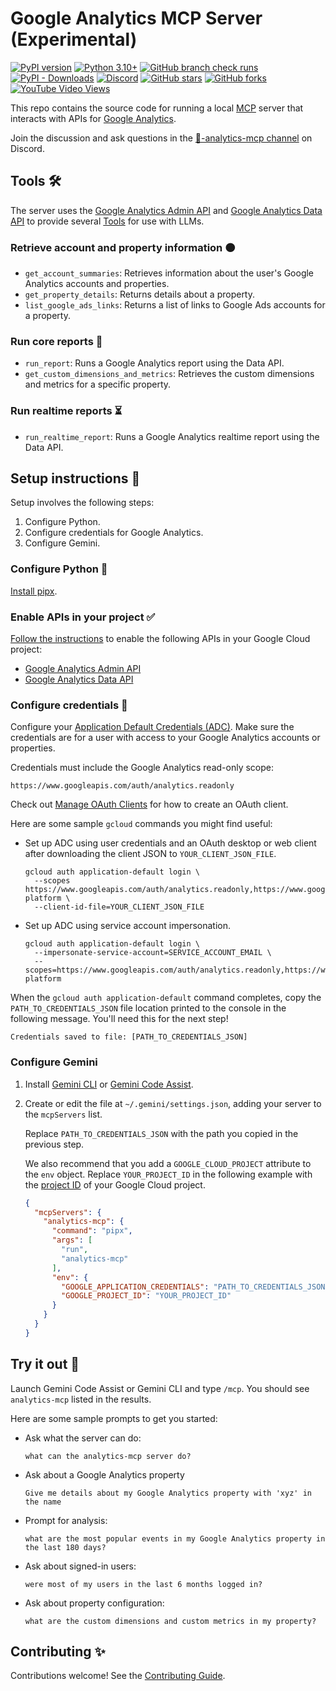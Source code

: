 # Google Analytics MCP Server (Experimental)

[![PyPI version](https://img.shields.io/pypi/v/analytics-mcp.svg)](https://pypi.org/project/analytics-mcp/)
[![Python 3.10+](https://img.shields.io/badge/python-3.10+-blue.svg)](https://www.python.org/downloads/)
[![GitHub branch check runs](https://img.shields.io/github/check-runs/googleanalytics/google-analytics-mcp/main)](https://github.com/googleanalytics/google-analytics-mcp/actions?query=branch%3Amain++)
[![PyPI - Downloads](https://img.shields.io/pypi/dm/analytics-mcp)](https://pypi.org/project/analytics-mcp/)
[![Discord](https://img.shields.io/discord/971845904002871346?logo=Discord&label=Discord)](https://goo.gle/ga-discord)
[![GitHub stars](https://img.shields.io/github/stars/googleanalytics/google-analytics-mcp?style=social)](https://github.com/googleanalytics/google-analytics-mcp/stargazers)
[![GitHub forks](https://img.shields.io/github/forks/googleanalytics/google-analytics-mcp?style=social)](https://github.com/googleanalytics/google-analytics-mcp/network/members)
[![YouTube Video Views](https://img.shields.io/youtube/views/PT4wGPxWiRQ)](https://www.youtube.com/watch?v=PT4wGPxWiRQ)

This repo contains the source code for running a local
[MCP](https://modelcontextprotocol.io) server that interacts with APIs for
[Google Analytics](https://support.google.com/analytics).

Join the discussion and ask questions in the
[🤖-analytics-mcp channel](https://discord.com/channels/971845904002871346/1398002598665257060)
on Discord.

## Tools 🛠️

The server uses the
[Google Analytics Admin API](https://developers.google.com/analytics/devguides/config/admin/v1)
and
[Google Analytics Data API](https://developers.google.com/analytics/devguides/reporting/data/v1)
to provide several
[Tools](https://modelcontextprotocol.io/docs/concepts/tools) for use with LLMs.

### Retrieve account and property information 🟠

- `get_account_summaries`: Retrieves information about the user's Google
  Analytics accounts and properties.
- `get_property_details`: Returns details about a property.
- `list_google_ads_links`: Returns a list of links to Google Ads accounts for
  a property.

### Run core reports 📙

- `run_report`: Runs a Google Analytics report using the Data API.
- `get_custom_dimensions_and_metrics`: Retrieves the custom dimensions and
  metrics for a specific property.

### Run realtime reports ⏳

- `run_realtime_report`: Runs a Google Analytics realtime report using the
  Data API.

## Setup instructions 🔧

Setup involves the following steps:

1.  Configure Python.
1.  Configure credentials for Google Analytics.
1.  Configure Gemini.

### Configure Python 🐍

[Install pipx](https://pipx.pypa.io/stable/#install-pipx).

### Enable APIs in your project ✅

[Follow the instructions](https://support.google.com/googleapi/answer/6158841)
to enable the following APIs in your Google Cloud project:

* [Google Analytics Admin API](https://console.cloud.google.com/apis/library/analyticsadmin.googleapis.com)
* [Google Analytics Data API](https://console.cloud.google.com/apis/library/analyticsdata.googleapis.com)

### Configure credentials 🔑

Configure your [Application Default Credentials
(ADC)](https://cloud.google.com/docs/authentication/provide-credentials-adc).
Make sure the credentials are for a user with access to your Google Analytics
accounts or properties.

Credentials must include the Google Analytics read-only scope:

```
https://www.googleapis.com/auth/analytics.readonly
```

Check out
[Manage OAuth Clients](https://support.google.com/cloud/answer/15549257)
for how to create an OAuth client.

Here are some sample `gcloud` commands you might find useful:

- Set up ADC using user credentials and an OAuth desktop or web client after
  downloading the client JSON to `YOUR_CLIENT_JSON_FILE`.

  ```shell
  gcloud auth application-default login \
    --scopes https://www.googleapis.com/auth/analytics.readonly,https://www.googleapis.com/auth/cloud-platform \
    --client-id-file=YOUR_CLIENT_JSON_FILE
  ```

- Set up ADC using service account impersonation.

  ```shell
  gcloud auth application-default login \
    --impersonate-service-account=SERVICE_ACCOUNT_EMAIL \
    --scopes=https://www.googleapis.com/auth/analytics.readonly,https://www.googleapis.com/auth/cloud-platform
  ```

When the `gcloud auth application-default` command completes, copy the
`PATH_TO_CREDENTIALS_JSON` file location printed to the console in the
following message. You'll need this for the next step!

```
Credentials saved to file: [PATH_TO_CREDENTIALS_JSON]
```

### Configure Gemini

1.  Install [Gemini
    CLI](https://github.com/google-gemini/gemini-cli/blob/main/docs/cli/index.md)
    or [Gemini Code
    Assist](https://marketplace.visualstudio.com/items?itemName=Google.geminicodeassist).

1.  Create or edit the file at `~/.gemini/settings.json`, adding your server
    to the `mcpServers` list.

    Replace `PATH_TO_CREDENTIALS_JSON` with the path you copied in the previous
    step.

    We also recommend that you add a `GOOGLE_CLOUD_PROJECT` attribute to the
    `env` object. Replace `YOUR_PROJECT_ID` in the following example with the
    [project ID](https://support.google.com/googleapi/answer/7014113) of your
    Google Cloud project.

    ```json
    {
      "mcpServers": {
        "analytics-mcp": {
          "command": "pipx",
          "args": [
            "run",
            "analytics-mcp"
          ],
          "env": {
            "GOOGLE_APPLICATION_CREDENTIALS": "PATH_TO_CREDENTIALS_JSON",
            "GOOGLE_PROJECT_ID": "YOUR_PROJECT_ID"
          }
        }
      }
    }
    ```

## Try it out 🥼

Launch Gemini Code Assist or Gemini CLI and type `/mcp`. You should see
`analytics-mcp` listed in the results.

Here are some sample prompts to get you started:

- Ask what the server can do:

  ```
  what can the analytics-mcp server do?
  ```

- Ask about a Google Analytics property

  ```
  Give me details about my Google Analytics property with 'xyz' in the name
  ```

- Prompt for analysis:

  ```
  what are the most popular events in my Google Analytics property in the last 180 days?
  ```

- Ask about signed-in users:

  ```
  were most of my users in the last 6 months logged in?
  ```

- Ask about property configuration:

  ```
  what are the custom dimensions and custom metrics in my property?
  ```

## Contributing ✨

Contributions welcome! See the [Contributing Guide](CONTRIBUTING.md).
